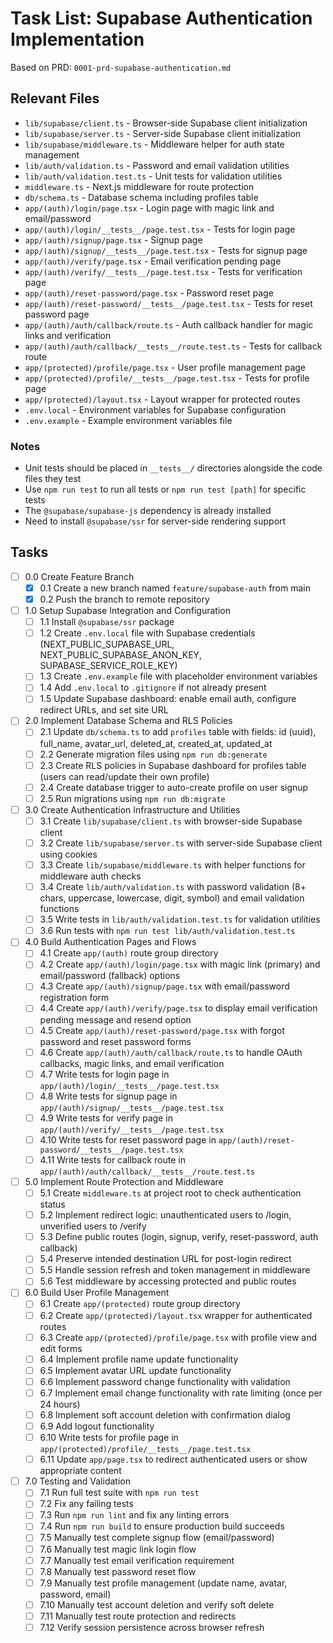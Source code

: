 # Task List: Supabase Authentication Implementation

Based on PRD: `0001-prd-supabase-authentication.md`

## Relevant Files

- `lib/supabase/client.ts` - Browser-side Supabase client initialization
- `lib/supabase/server.ts` - Server-side Supabase client initialization
- `lib/supabase/middleware.ts` - Middleware helper for auth state management
- `lib/auth/validation.ts` - Password and email validation utilities
- `lib/auth/validation.test.ts` - Unit tests for validation utilities
- `middleware.ts` - Next.js middleware for route protection
- `db/schema.ts` - Database schema including profiles table
- `app/(auth)/login/page.tsx` - Login page with magic link and email/password
- `app/(auth)/login/__tests__/page.test.tsx` - Tests for login page
- `app/(auth)/signup/page.tsx` - Signup page
- `app/(auth)/signup/__tests__/page.test.tsx` - Tests for signup page
- `app/(auth)/verify/page.tsx` - Email verification pending page
- `app/(auth)/verify/__tests__/page.test.tsx` - Tests for verification page
- `app/(auth)/reset-password/page.tsx` - Password reset page
- `app/(auth)/reset-password/__tests__/page.test.tsx` - Tests for reset password page
- `app/(auth)/auth/callback/route.ts` - Auth callback handler for magic links and verification
- `app/(auth)/auth/callback/__tests__/route.test.ts` - Tests for callback route
- `app/(protected)/profile/page.tsx` - User profile management page
- `app/(protected)/profile/__tests__/page.test.tsx` - Tests for profile page
- `app/(protected)/layout.tsx` - Layout wrapper for protected routes
- `.env.local` - Environment variables for Supabase configuration
- `.env.example` - Example environment variables file

### Notes

- Unit tests should be placed in `__tests__/` directories alongside the code files they test
- Use `npm run test` to run all tests or `npm run test [path]` for specific tests
- The `@supabase/supabase-js` dependency is already installed
- Need to install `@supabase/ssr` for server-side rendering support

## Tasks

- [ ] 0.0 Create Feature Branch
  - [x] 0.1 Create a new branch named `feature/supabase-auth` from main
  - [x] 0.2 Push the branch to remote repository

- [ ] 1.0 Setup Supabase Integration and Configuration
  - [ ] 1.1 Install `@supabase/ssr` package
  - [ ] 1.2 Create `.env.local` file with Supabase credentials (NEXT_PUBLIC_SUPABASE_URL, NEXT_PUBLIC_SUPABASE_ANON_KEY, SUPABASE_SERVICE_ROLE_KEY)
  - [ ] 1.3 Create `.env.example` file with placeholder environment variables
  - [ ] 1.4 Add `.env.local` to `.gitignore` if not already present
  - [ ] 1.5 Update Supabase dashboard: enable email auth, configure redirect URLs, and set site URL

- [ ] 2.0 Implement Database Schema and RLS Policies
  - [ ] 2.1 Update `db/schema.ts` to add `profiles` table with fields: id (uuid), full_name, avatar_url, deleted_at, created_at, updated_at
  - [ ] 2.2 Generate migration files using `npm run db:generate`
  - [ ] 2.3 Create RLS policies in Supabase dashboard for profiles table (users can read/update their own profile)
  - [ ] 2.4 Create database trigger to auto-create profile on user signup
  - [ ] 2.5 Run migrations using `npm run db:migrate`

- [ ] 3.0 Create Authentication Infrastructure and Utilities
  - [ ] 3.1 Create `lib/supabase/client.ts` with browser-side Supabase client
  - [ ] 3.2 Create `lib/supabase/server.ts` with server-side Supabase client using cookies
  - [ ] 3.3 Create `lib/supabase/middleware.ts` with helper functions for middleware auth checks
  - [ ] 3.4 Create `lib/auth/validation.ts` with password validation (8+ chars, uppercase, lowercase, digit, symbol) and email validation functions
  - [ ] 3.5 Write tests in `lib/auth/validation.test.ts` for validation utilities
  - [ ] 3.6 Run tests with `npm run test lib/auth/validation.test.ts`

- [ ] 4.0 Build Authentication Pages and Flows
  - [ ] 4.1 Create `app/(auth)` route group directory
  - [ ] 4.2 Create `app/(auth)/login/page.tsx` with magic link (primary) and email/password (fallback) options
  - [ ] 4.3 Create `app/(auth)/signup/page.tsx` with email/password registration form
  - [ ] 4.4 Create `app/(auth)/verify/page.tsx` to display email verification pending message and resend option
  - [ ] 4.5 Create `app/(auth)/reset-password/page.tsx` with forgot password and reset password forms
  - [ ] 4.6 Create `app/(auth)/auth/callback/route.ts` to handle OAuth callbacks, magic links, and email verification
  - [ ] 4.7 Write tests for login page in `app/(auth)/login/__tests__/page.test.tsx`
  - [ ] 4.8 Write tests for signup page in `app/(auth)/signup/__tests__/page.test.tsx`
  - [ ] 4.9 Write tests for verify page in `app/(auth)/verify/__tests__/page.test.tsx`
  - [ ] 4.10 Write tests for reset password page in `app/(auth)/reset-password/__tests__/page.test.tsx`
  - [ ] 4.11 Write tests for callback route in `app/(auth)/auth/callback/__tests__/route.test.ts`

- [ ] 5.0 Implement Route Protection and Middleware
  - [ ] 5.1 Create `middleware.ts` at project root to check authentication status
  - [ ] 5.2 Implement redirect logic: unauthenticated users to /login, unverified users to /verify
  - [ ] 5.3 Define public routes (login, signup, verify, reset-password, auth callback)
  - [ ] 5.4 Preserve intended destination URL for post-login redirect
  - [ ] 5.5 Handle session refresh and token management in middleware
  - [ ] 5.6 Test middleware by accessing protected and public routes

- [ ] 6.0 Build User Profile Management
  - [ ] 6.1 Create `app/(protected)` route group directory
  - [ ] 6.2 Create `app/(protected)/layout.tsx` wrapper for authenticated routes
  - [ ] 6.3 Create `app/(protected)/profile/page.tsx` with profile view and edit forms
  - [ ] 6.4 Implement profile name update functionality
  - [ ] 6.5 Implement avatar URL update functionality
  - [ ] 6.6 Implement password change functionality with validation
  - [ ] 6.7 Implement email change functionality with rate limiting (once per 24 hours)
  - [ ] 6.8 Implement soft account deletion with confirmation dialog
  - [ ] 6.9 Add logout functionality
  - [ ] 6.10 Write tests for profile page in `app/(protected)/profile/__tests__/page.test.tsx`
  - [ ] 6.11 Update `app/page.tsx` to redirect authenticated users or show appropriate content

- [ ] 7.0 Testing and Validation
  - [ ] 7.1 Run full test suite with `npm run test`
  - [ ] 7.2 Fix any failing tests
  - [ ] 7.3 Run `npm run lint` and fix any linting errors
  - [ ] 7.4 Run `npm run build` to ensure production build succeeds
  - [ ] 7.5 Manually test complete signup flow (email/password)
  - [ ] 7.6 Manually test magic link login flow
  - [ ] 7.7 Manually test email verification requirement
  - [ ] 7.8 Manually test password reset flow
  - [ ] 7.9 Manually test profile management (update name, avatar, password, email)
  - [ ] 7.10 Manually test account deletion and verify soft delete
  - [ ] 7.11 Manually test route protection and redirects
  - [ ] 7.12 Verify session persistence across browser refresh
